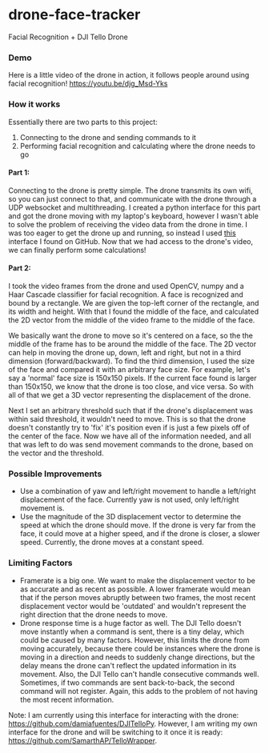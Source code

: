 # drone-face-tracker
Facial Recognition + DJI Tello Drone

### Demo
Here is a little video of the drone in action, it follows people around using facial recognition! https://youtu.be/djg_Msd-Yks

### How it works 
Essentially there are two parts to this project:
1. Connecting to the drone and sending commands to it
2. Performing facial recognition and calculating where the drone needs to go

#### Part 1:
Connecting to the drone is pretty simple. The drone transmits its own wifi, so you can just connect to that, and communicate with the drone through a UDP websocket and multithreading. I created a python interface for this part and got the drone moving with my laptop's keyboard, however I wasn't able to solve the problem of receiving the video data from the drone in time. I was too eager to get the drone up and running, so instead I used [this](https://github.com/damiafuentes/DJITelloPy) interface I found on GitHub. Now that we had access to the drone's video, we can finally perform some calculations!

#### Part 2:
I took the video frames from the drone and used OpenCV, numpy and a Haar Cascade classifier for facial recognition. A face is recognized and bound by a rectangle. We are given the top-left corner of the rectangle, and its width and height. With that I found the middle of the face, and calculated the 2D vector from the middle of the video frame to the middle of the face. 

We basically want the drone to move so it's centered on a face, so the the middle of the frame has to be around the middle of the face. The 2D vector can help in moving the drone up, down, left and right, but not in a third dimension (forward/backward). To find the third dimension, I used the size of the face and compared it with an arbitrary face size. For example, let's say a 'normal' face size is 150x150 pixels. If the current face found is larger than 150x150, we know that the drone is too close, and vice versa. So with all of that we get a 3D vector representing the displacement of the drone. 

Next I set an arbitrary threshold such that if the drone's displacement was within said threshold, it wouldn't need to move. This is so that the drone doesn't constantly try to 'fix' it's position even if is just a few pixels off of the center of the face. Now we have all of the information needed, and all that was left to do was send movement commands to the drone, based on the vector and the threshold.

### Possible Improvements
- Use a combination of yaw and left/right movement to handle a left/right displacement of the face. Currently yaw is not used, only left/right movement is.
- Use the magnitude of the 3D displacement vector to determine the speed at which the drone should move. If the drone is very far from the face, it could move at a higher speed, and if the drone is closer, a slower speed. Currently, the drone moves at a constant speed.

### Limiting Factors
- Framerate is a big one. We want to make the displacement vector to be as accurate and as recent as possible. A lower framerate would mean that if the person moves abruptly between two frames, the most recent displacement vector would be 'outdated' and wouldn't represent the right direction that the drone needs to move.
- Drone response time is a huge factor as well. The DJI Tello doesn't move instantly when a command is sent, there is a tiny delay, which could be caused by many factors. However, this limits the drone from moving accurately, because there could be instances where the drone is moving in a direction and needs to suddenly change directions, but the delay means the drone can't reflect the updated information in its movement. Also, the DJI Tello can't handle consecutive commands well. Sometimes, if two commands are sent back-to-back, the second command will not register. Again, this adds to the problem of not having the most recent information.

Note: I am currently using this interface for interacting with the drone: https://github.com/damiafuentes/DJITelloPy. However, I am writing my own interface for the drone and will be switching to it once it is ready: https://github.com/SamarthAP/TelloWrapper.